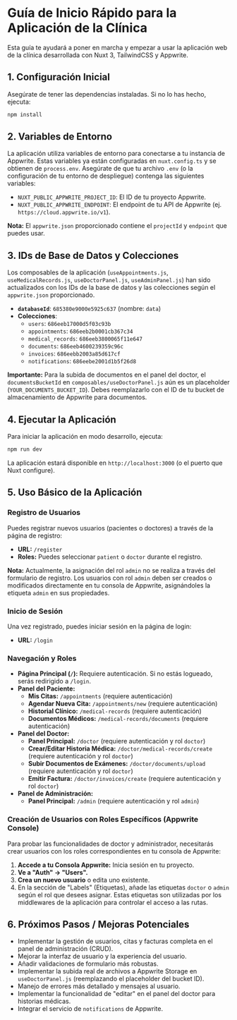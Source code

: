 # Guía de Inicio Rápido para la Aplicación de la Clínica

Esta guía te ayudará a poner en marcha y empezar a usar la aplicación web de la clínica desarrollada con Nuxt 3, TailwindCSS y Appwrite.

## 1. Configuración Inicial

Asegúrate de tener las dependencias instaladas. Si no lo has hecho, ejecuta:

```bash
npm install
```

## 2. Variables de Entorno

La aplicación utiliza variables de entorno para conectarse a tu instancia de Appwrite. Estas variables ya están configuradas en `nuxt.config.ts` y se obtienen de `process.env`. Asegúrate de que tu archivo `.env` (o la configuración de tu entorno de despliegue) contenga las siguientes variables:

-   `NUXT_PUBLIC_APPWRITE_PROJECT_ID`: El ID de tu proyecto Appwrite.
-   `NUXT_PUBLIC_APPWRITE_ENDPOINT`: El endpoint de tu API de Appwrite (ej. `https://cloud.appwrite.io/v1`).

**Nota:** El `appwrite.json` proporcionado contiene el `projectId` y `endpoint` que puedes usar.

## 3. IDs de Base de Datos y Colecciones

Los composables de la aplicación (`useAppointments.js`, `useMedicalRecords.js`, `useDoctorPanel.js`, `useAdminPanel.js`) han sido actualizados con los IDs de la base de datos y las colecciones según el `appwrite.json` proporcionado.

-   **`databaseId`**: `685380e9000e5925c637` (nombre: `data`)
-   **Colecciones**:
    -   `users`: `686eeb17000d5f03c93b`
    -   `appointments`: `686eeb2b0001cb367c34`
    -   `medical_records`: `686eeb3800065f11e647`
    -   `documents`: `686eeb4600239359c96c`
    -   `invoices`: `686eebb2003a85d617cf`
    -   `notifications`: `686eebe2001d1b5f26d8`

**Importante:** Para la subida de documentos en el panel del doctor, el `documentsBucketId` en `composables/useDoctorPanel.js` aún es un placeholder (`YOUR_DOCUMENTS_BUCKET_ID`). Debes reemplazarlo con el ID de tu bucket de almacenamiento de Appwrite para documentos.

## 4. Ejecutar la Aplicación

Para iniciar la aplicación en modo desarrollo, ejecuta:

```bash
npm run dev
```

La aplicación estará disponible en `http://localhost:3000` (o el puerto que Nuxt configure).

## 5. Uso Básico de la Aplicación

### Registro de Usuarios

Puedes registrar nuevos usuarios (pacientes o doctores) a través de la página de registro:

-   **URL:** `/register`
-   **Roles:** Puedes seleccionar `patient` o `doctor` durante el registro.

**Nota:** Actualmente, la asignación del rol `admin` no se realiza a través del formulario de registro. Los usuarios con rol `admin` deben ser creados o modificados directamente en tu consola de Appwrite, asignándoles la etiqueta `admin` en sus propiedades.

### Inicio de Sesión

Una vez registrado, puedes iniciar sesión en la página de login:

-   **URL:** `/login`

### Navegación y Roles

-   **Página Principal (`/`):** Requiere autenticación. Si no estás logueado, serás redirigido a `/login`.
-   **Panel del Paciente:**
    -   **Mis Citas:** `/appointments` (requiere autenticación)
    -   **Agendar Nueva Cita:** `/appointments/new` (requiere autenticación)
    -   **Historial Clínico:** `/medical-records` (requiere autenticación)
    -   **Documentos Médicos:** `/medical-records/documents` (requiere autenticación)
-   **Panel del Doctor:**
    -   **Panel Principal:** `/doctor` (requiere autenticación y rol `doctor`)
    -   **Crear/Editar Historia Médica:** `/doctor/medical-records/create` (requiere autenticación y rol `doctor`)
    -   **Subir Documentos de Exámenes:** `/doctor/documents/upload` (requiere autenticación y rol `doctor`)
    -   **Emitir Factura:** `/doctor/invoices/create` (requiere autenticación y rol `doctor`)
-   **Panel de Administración:**
    -   **Panel Principal:** `/admin` (requiere autenticación y rol `admin`)

### Creación de Usuarios con Roles Específicos (Appwrite Console)

Para probar las funcionalidades de doctor y administrador, necesitarás crear usuarios con los roles correspondientes en tu consola de Appwrite:

1.  **Accede a tu Consola Appwrite:** Inicia sesión en tu proyecto.
2.  **Ve a "Auth" -> "Users".**
3.  **Crea un nuevo usuario** o edita uno existente.
4.  En la sección de "Labels" (Etiquetas), añade las etiquetas `doctor` o `admin` según el rol que desees asignar. Estas etiquetas son utilizadas por los middlewares de la aplicación para controlar el acceso a las rutas.

## 6. Próximos Pasos / Mejoras Potenciales

-   Implementar la gestión de usuarios, citas y facturas completa en el panel de administración (CRUD).
-   Mejorar la interfaz de usuario y la experiencia del usuario.
-   Añadir validaciones de formulario más robustas.
-   Implementar la subida real de archivos a Appwrite Storage en `useDoctorPanel.js` (reemplazando el placeholder del bucket ID).
-   Manejo de errores más detallado y mensajes al usuario.
-   Implementar la funcionalidad de "editar" en el panel del doctor para historias médicas.
-   Integrar el servicio de `notifications` de Appwrite.